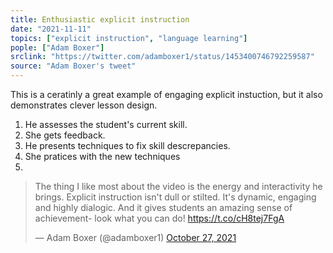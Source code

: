 ```yaml
---
title: Enthusiastic explicit instruction
date: "2021-11-11"
topics: ["explicit instruction", "language learning"]
pople: ["Adam Boxer"]
srclink: "https://twitter.com/adamboxer1/status/1453400746792259587"
source: "Adam Boxer's tweet"
---
```


This is a ceratinly a great example of engaging explicit instuction, but it also demonstrates clever lesson design. 

1. He assesses the student's current skill. 
2. She gets feedback. 
3. He presents techniques to fix skill descrepancies.
4. She pratices with the new techniques
5. 

<blockquote class="twitter-tweet"><p lang="en" dir="ltr">The thing I like most about the video is the energy and interactivity he brings. Explicit instruction isn&#39;t dull or stilted. It&#39;s dynamic, engaging and highly dialogic. And it gives students an amazing sense of achievement- look what you can do! <a href="https://t.co/cH8tej7FgA">https://t.co/cH8tej7FgA</a></p>&mdash; Adam Boxer (@adamboxer1) <a href="https://twitter.com/adamboxer1/status/1453400746792259587?ref_src=twsrc%5Etfw">October 27, 2021</a></blockquote>
